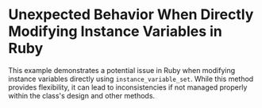 # Unexpected Behavior When Directly Modifying Instance Variables in Ruby

This example demonstrates a potential issue in Ruby when modifying instance variables directly using `instance_variable_set`. While this method provides flexibility, it can lead to inconsistencies if not managed properly within the class's design and other methods.
